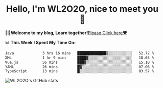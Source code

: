 <h1 align = "center">Hello, I'm WL2O2O, nice to meet you 👋</h1>

🧑‍💻**Welcome to my blog, Learn together!**[Please Click here❤️](https://wl2o2o.github.io)

📊 **This Week I Spent My Time On:**
<!--START_SECTION:waka-->

```txt
Java             3 hrs 16 mins   █████████████▒░░░░░░░░░░░   52.72 %
XML              1 hr 9 mins     ████▓░░░░░░░░░░░░░░░░░░░░   18.65 %
Vue.js           56 mins         ███▓░░░░░░░░░░░░░░░░░░░░░   15.10 %
YAML             26 mins         █▓░░░░░░░░░░░░░░░░░░░░░░░   07.06 %
TypeScript       13 mins         █░░░░░░░░░░░░░░░░░░░░░░░░   03.57 %
```

<!--END_SECTION:waka-->

![WL2O2O's GitHub stats](https://github-readme-stats.vercel.app/api?username=wl2o2o&show_icons=true)


<!--
**WL2O2O/WL2O2O** is a ✨ _special_ ✨ repository because its `README.md` (this file) appears on your GitHub profile.

Here are some ideas to get you started:

- 🔭 I’m currently working on ...
- 🌱 I’m currently learning ...
- 👯 I’m looking to collaborate on ...
- 🤔 I’m looking for help with ...
- 💬 Ask me about ...
- 📫 How to reach me: ...
- 😄 Pronouns: ...
- ⚡ Fun fact: ...
-->
